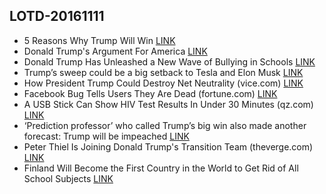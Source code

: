 ## LOTD-20161111

- 5 Reasons Why Trump Will Win [LINK](http://michaelmoore.com/trumpwillwin/)
- Donald Trump's Argument For America [LINK](https://www.youtube.com/watch?v=vST61W4bGm8)
-  Donald Trump Has Unleashed a New Wave of Bullying in Schools [LINK](https://www.thenation.com/article/donald-trump-has-unleashed-a-new-wave-of-bullying-in-schools/)
- Trump’s sweep could be a big setback to Tesla and Elon Musk [LINK](https://www.washingtonpost.com/news/the-switch/wp/2016/11/09/trumps-sweep-could-be-a-big-setback-to-tesla-and-elon-musk/)
- How President Trump Could Destroy Net Neutrality  (vice.com)  [LINK](https://politics.slashdot.org/story/16/11/10/2118208/how-president-trump-could-destroy-net-neutrality)
- Facebook Bug Tells Users They Are Dead  (fortune.com)  [LINK](https://tech.slashdot.org/story/16/11/11/2336237/facebook-bug-tells-users-they-are-dead)
-  A USB Stick Can Show HIV Test Results In Under 30 Minutes  (qz.com)  [LINK](https://science.slashdot.org/story/16/11/11/2237225/a-usb-stick-can-show-hiv-test-results-in-under-30-minutes)
- ‘Prediction professor’ who called Trump’s big win also made another forecast: Trump will be impeached [LINK](https://www.washingtonpost.com/news/the-fix/wp/2016/11/11/prediction-professor-who-called-trumps-big-win-also-made-another-forecast-trump-will-be-impeached/)
-  Peter Thiel Is Joining Donald Trump's Transition Team  (theverge.com)  [LINK](https://yro.slashdot.org/story/16/11/11/2250241/peter-thiel-is-joining-donald-trumps-transition-team)
- Finland Will Become the First Country in the World to Get Rid of All School Subjects [LINK](https://brightside.me/wonder-curiosities/finland-will-become-the-first-country-in-the-world-to-get-rid-of-all-school-subjects-259910/)
